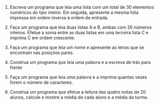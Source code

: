 1. Escreva um programa que leia uma lista com um total de 30 elementos numéricos 
do tipo inteiro. Em seguida, apresente a mesma lista impressa em ordem inversa 
à ordem de entrada.

2. Faça um programa que leia duas listas A e B, ambas com 20 números inteiros. Efetue 
a soma entre as duas listas em uma terceira lista C e imprima C em ordem crescente.

3. Faça um programa que leia um nome e apresente as letras que se encontram nas 
posições pares.

4. Construa um programa que leia uma palavra e a escreva de trás para frente

5. Faça um programa que leia uma palavra e a imprima quantas vezes forem o número 
de caracteres.

6. Construa um programa que efetue a leitura das quatro notas de 20 alunos, calcule e 
mostre a média de cada aluno e a média da turma.